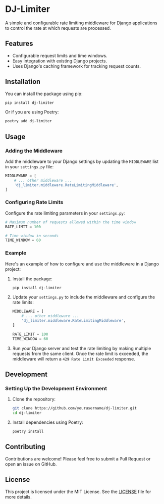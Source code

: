 
# DJ-Limiter

A simple and configurable rate limiting middleware for Django applications to control the rate at which requests are processed.

## Features

- Configurable request limits and time windows.
- Easy integration with existing Django projects.
- Uses Django's caching framework for tracking request counts.

## Installation

You can install the package using pip:

```bash
pip install dj-limiter
```

Or if you are using Poetry:

```bash
poetry add dj-limiter
```

## Usage

### Adding the Middleware

Add the middleware to your Django settings by updating the `MIDDLEWARE` list in your `settings.py` file:

```python
MIDDLEWARE = [
    # ... other middleware ...
    'dj_limiter.middleware.RateLimitingMiddleware',
]
```

### Configuring Rate Limits

Configure the rate limiting parameters in your `settings.py`:

```python
# Maximum number of requests allowed within the time window
RATE_LIMIT = 100

# Time window in seconds
TIME_WINDOW = 60
```

### Example

Here's an example of how to configure and use the middleware in a Django project:

1. Install the package:

    ```bash
    pip install dj-limiter
    ```

2. Update your `settings.py` to include the middleware and configure the rate limits:

    ```python
    MIDDLEWARE = [
        # ... other middleware ...
        'dj_limiter.middleware.RateLimitingMiddleware',
    ]

    RATE_LIMIT = 100
    TIME_WINDOW = 60
    ```

3. Run your Django server and test the rate limiting by making multiple requests from the same client. Once the rate limit is exceeded, the middleware will return a `429 Rate Limit Exceeded` response.

## Development

### Setting Up the Development Environment

1. Clone the repository:

    ```bash
    git clone https://github.com/yourusername/dj-limiter.git
    cd dj-limiter
    ```

2. Install dependencies using Poetry:

    ```bash
    poetry install
    ```


## Contributing

Contributions are welcome! Please feel free to submit a Pull Request or open an issue on GitHub.

## License

This project is licensed under the MIT License. See the [LICENSE](LICENSE) file for more details.